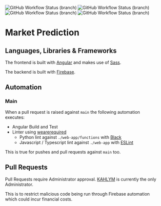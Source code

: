 ![GitHub Workflow Status (branch)](https://img.shields.io/github/workflow/status/KAHLYM/market-prediction/Angular%20Tests/main?label=Angular%20Tests&logo=Angular&style=for-the-badge)
![GitHub Workflow Status (branch)](https://img.shields.io/github/workflow/status/KAHLYM/market-prediction/Lint/main?label=Linter&style=for-the-badge)
![GitHub Workflow Status (branch)](https://img.shields.io/github/workflow/status/KAHLYM/market-prediction/Lint/main?label=Linter&style=for-the-badge)
![GitHub Workflow Status (branch)](https://img.shields.io/endpoint?url=https%3A%2F&2Fraw.githubusercontent.com/KAHLYM/market-prediction/main/web-app/functions/get_reddit_submissions/coverage.json&style=for-the-badge)

# Market Prediction

## Languages, Libraries & Frameworks

The frontend is built with [Angular](https://angular.io/) and makes use of [Sass](https://sass-lang.com/).

The backend is built with [Firebase](https://firebase.google.com/).

## Automation

### Main

When a pull request is raised against `main` the following automation executes:
* Angular Build and Test
* Linter using [wearerequired](https://github.com/wearerequired/lint-action)
  * Python lint against `./web-app/functions` with [Black](https://black.readthedocs.io/en/stable/)
  * Javascript / Typescript lint against `./web-app` with [ESLint](https://eslint.org/)

This is true for pushes and pull requests against `main` too.

## Pull Requests

Pull Requests require Administrator approval. [KAHLYM](https://github.com/KAHLYM) is currently the only Administrator.

This is to restrict malicious code being run through Firebase automation which could incur financial costs.
